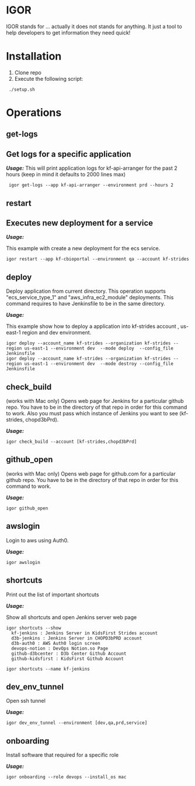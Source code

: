 IGOR
====

IGOR stands for ... actually it does not stands for anything. It just a tool to help developers to get information they need quick!

Installation
============

1. Clone repo
2. Execute the following script:

~~~
 ./setup.sh
~~~


Operations
==========

get-logs 
--------
Get logs for a specific application
--------

***Usage:***
This will print application logs for kf-api-arranger for the past 2 hours (keep in mind it defaults to 2000 lines max)
~~~
 igor get-logs --app kf-api-arranger --environment prd --hours 2 
~~~

restart 
-------
Executes new deployment for a service
-------

***Usage:***

This example with create a new deployment for the ecs service.

~~~
igor restart --app kf-cbioportal --environment qa --account kf-strides
~~~

deploy 
------

Deploy application from current directory. This operation supports "ecs_service_type_1" and "aws_infra_ec2_module" deployments. This command requires to have Jenkinsfile to be in the same directory.

***Usage:***

This example show how to deploy a application into kf-strides account , us-east-1 region and dev environment. 

~~~
igor deploy --account_name kf-strides --organization kf-strides --region us-east-1 --environment dev  --mode deploy  --config_file Jenkinsfile
igor deploy --account_name kf-strides --organization kf-strides --region us-east-1 --environment dev  --mode destroy --config_file Jenkinsfile
~~~

check_build 
-----------
(works with Mac only) Opens web page for Jenkins for a particular github repo. You have to be in the directory of that repo in order for this command to work. Also you must pass which instance of Jenkins you want to see (kf-strides, chopd3bPrd).

***Usage:***

~~~
igor check_build --account [kf-strides,chopd3bPrd]
~~~

github_open
-----------
(works with Mac only) Opens web page for github.com for a particular github repo. You have to be in the directory of that repo in order for this command to work. 

***Usage:***

~~~
igor github_open 
~~~

awslogin 
--------
Login to aws using Auth0. 

***Usage:***

~~~
igor awslogin
~~~

shortcuts 
---------
Print out the list of important shortcuts

***Usage:***

Show all shortcuts and open Jenkins server web page
~~~
igor shortcuts --show
  kf-jenkins : Jenkins Server in KidsFirst Strides account
  d3b-jenkins : Jenkins Server in CHOPD3bPRD account
  d3b-auth0 : AWS Auth0 login screen
  devops-notion : DevOps Notion.so Page
  github-d3bcenter : D3b Center Github Account
  github-kidsfirst : KidsFirst Github Account

igor shortcuts --name kf-jenkins 
~~~

dev_env_tunnel 
--------------
Open ssh tunnel

***Usage:***

~~~
igor dev_env_tunnel --environment [dev,qa,prd,service]
~~~

onboarding
----------
Install software that required for a specific role

***Usage:***

~~~
igor onboarding --role devops --install_os mac
~~~

